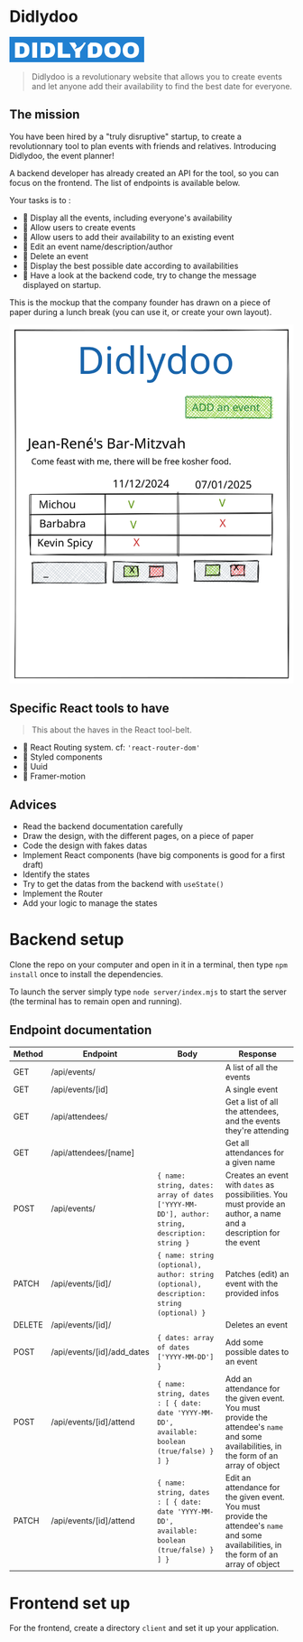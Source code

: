# Didlydoo

![Didlydoo](logo.png)

> Didlydoo is a revolutionary website that allows you to create events and let anyone add their availability to find the best date for everyone.

## The mission

You have been hired by a "truly disruptive" startup, to create a revolutionnary tool to plan events with friends and relatives. Introducing Didlydoo, the event planner!

A backend developer has already created an API for the tool, so you can focus on the frontend. The list of endpoints is available below.

Your tasks is to :

- 🌱 Display all the events, including everyone's availability
- 🌱 Allow users to create events
- 🌱 Allow users to add their availability to an existing event
- 🌱 Edit an event name/description/author
- 🌱 Delete an event
- 🌼 Display the best possible date according to availabilities
- 🌼 Have a look at the backend code, try to change the message displayed on startup.

This is the mockup that the company founder has drawn on a piece of paper during a lunch break (you can use it, or create your own layout).

![Didlydoo](./didlydoo.svg)

## Specific React tools to have

> This about the haves in the React tool-belt.

- 🌱 React Routing system. cf: `'react-router-dom'`
- 🌱 Styled components
- 🌱 Uuid
- 🌼 Framer-motion

## Advices
- Read the backend documentation carefully
- Draw the design, with the different pages, on a piece of paper
- Code the design with fakes datas
- Implement React components (have big components is good for a first draft)
- Identify the states
- Try to get the datas from the backend with `useState()`
- Implement the Router
- Add your logic to manage the states

# Backend setup

Clone the repo on your computer and open in it in a terminal, then type `npm install` once to install the dependencies.

To launch the server simply type `node server/index.mjs` to start the server (the terminal has to remain open and running).

## Endpoint documentation

| Method | Endpoint                   | Body                                                                                          | Response                                                                                                                                  |
| ------ | -------------------------- | --------------------------------------------------------------------------------------------- | ----------------------------------------------------------------------------------------------------------------------------------------- |
| GET    | /api/events/               |                                                                                               | A list of all the events                                                                                                                  |
| GET    | /api/events/[id]           |                                                                                               | A single event                                                                                                                            |
| GET    | /api/attendees/            |                                                                                               | Get a list of all the attendees, and the events they're attending                                                                         |
| GET    | /api/attendees/[name]      |                                                                                               | Get all attendances for a given name                                                                                                      |
| POST   | /api/events/               | `{ name: string, dates: array of dates ['YYYY-MM-DD'], author: string, description: string }` | Creates an event with `dates` as possibilities. You must provide an author, a name and a description for the event                        |
| PATCH  | /api/events/[id]/          | `{ name: string (optional), author: string (optional), description: string (optional) }`      | Patches (edit) an event with the provided infos                                                                                           |
| DELETE | /api/events/[id]/          |                                                                                               | Deletes an event                                                                                                                          |
| POST   | /api/events/[id]/add_dates | `{ dates: array of dates ['YYYY-MM-DD'] }`                                                    | Add some possible dates to an event                                                                                                       |
| POST   | /api/events/[id]/attend    | `{ name: string, dates : [ { date: date 'YYYY-MM-DD', available: boolean (true/false) } ] }`  | Add an attendance for the given event. You must provide the attendee's `name` and some availabilities, in the form of an array of object  |
| PATCH  | /api/events/[id]/attend    | `{ name: string, dates : [ { date: date 'YYYY-MM-DD', available: boolean (true/false) } ] }`  | Edit an attendance for the given event. You must provide the attendee's `name` and some availabilities, in the form of an array of object |


# Frontend set up

For the frontend, create a directory `client` and set it up your application. 
